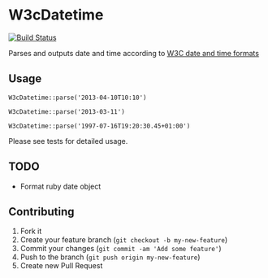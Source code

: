# W3cDatetime

[![Build Status](https://travis-ci.org/itsudo/w3c_datetime.png)](https://travis-ci.org/itsudo/w3c_datetime)

Parses and outputs date and time according to [W3C date and time formats](http://www.w3.org/TR/NOTE-datetime)

## Usage

    W3cDatetime::parse('2013-04-10T10:10')

    W3cDatetime::parse('2013-03-11')

    W3cDatetime::parse('1997-07-16T19:20:30.45+01:00')

Please see tests for detailed usage.

## TODO

 * Format ruby date object

## Contributing

1. Fork it
2. Create your feature branch (`git checkout -b my-new-feature`)
3. Commit your changes (`git commit -am 'Add some feature'`)
4. Push to the branch (`git push origin my-new-feature`)
5. Create new Pull Request

